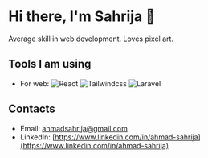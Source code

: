 # Hi there, I'm Sahrija 👋

Average skill in web development. Loves pixel art.

## Tools I am using
- For web: 
![React](https://img.shields.io/badge/React-61DAFB?logo=react&logoColor=fff&style=flat-square)
![Tailwindcss](https://img.shields.io/badge/Tailwindcss-06B6D4?logo=tailwindcss&logoColor=fff&style=flat-square)
![Laravel](https://img.shields.io/badge/Laravel-FF2D20?logo=laravel&logoColor=fff&style=flat-square)

## Contacts
- Email: ahmadsahrija@gmail.com
- LinkedIn: [https://www.linkedin.com/in/ahmad-sahrija](https://www.linkedin.com/in/ahmad-sahrija)

